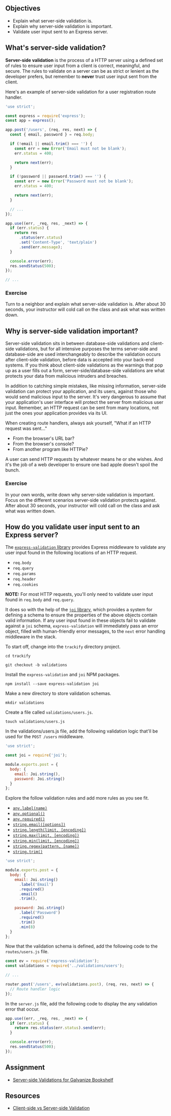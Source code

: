 ## Objectives

- Explain what server-side validation is.
- Explain why server-side validation is important.
- Validate user input sent to an Express server.

## What's server-side validation?

**Server-side validation** is the process of a HTTP server using a defined set of rules to ensure user input from a client is correct, meaningful, and secure. The rules to validate on a server can be as strict or lenient as the developer prefers, but remember to **never** trust user input sent from the client.

Here's an example of server-side validation for a user registration route handler.

```javascript
'use strict';

const express = require('express');
const app = express();

app.post('/users', (req, res, next) => {
  const { email, password } = req.body;

  if (!email || email.trim() === '') {
    const err = new Error('Email must not be blank');
    err.status = 400;

    return next(err);
  }

  if (!password || password.trim() === '') {
    const err = new Error('Password must not be blank');
    err.status = 400;

    return next(err);
  }

  // ...
});

app.use((err, _req, res, _next) => {
  if (err.status) {
    return res
      .status(err.status)
      .set('Content-Type', 'text/plain')
      .send(err.message);
  }

  console.error(err);
  res.sendStatus(500);
});

// ...
```

### Exercise

Turn to a neighbor and explain what server-side validation is. After about 30 seconds, your instructor will cold call on the class and ask what was written down.

## Why is server-side validation important?

Server-side validation sits in between database-side validations and client-side validations, but for all intensive purposes the terms server-side and database-side are used interchangeably to describe the validation occurs after client-side validation, before data is accepted into your back-end systems. If you think about client-side validations as the warnings that pop up as a user fills out a form, server-side/database-side validations are what protects your data from malicious intruders and breaches.

In addition to catching simple mistakes, like missing information, server-side validation can protect your application, and its users, against those who would send malicious input to the server. It's very dangerous to assume that your application's user interface will protect the server from malicious user input. Remember, an HTTP request can be sent from many locations, not just the ones your application provides via its UI.

When creating route handlers, always ask yourself, "What if an HTTP request was sent..."

- From the browser's URL bar?
- From the browser's console?
- From another program like HTTPie?

A user can send HTTP requests by whatever means he or she wishes. And it's the job of a web developer to ensure one bad apple doesn't spoil the bunch.

### Exercise

In your own words, write down why server-side validation is important. Focus on the different scenarios server-side validation protects against. After about 30 seconds, your instructor will cold call on the class and ask what was written down.

## How do you validate user input sent to an Express server?

The [`express-validation` library](https://github.com/andrewkeig/express-validation) provides Express middleware to validate any user input found in the following locations of an HTTP request.

- `req.body`
- `req.query`
- `req.params`
- `req.header`
- `req.cookies`

**NOTE:** For most HTTP requests, you'll only need to validate user input found in `req.body` and `req.query`.

It does so with the help of the [`joi` library](https://github.com/hapijs/joi), which provides a system for defining a schema to ensure the properties of the above objects contain valid information. If any user input found in these objects fail to validate against a `joi` schema, `express-validation` will immediately pass an error object, filled with human-friendly error messages, to the `next` error handling middleware in the stack.

To start off, change into the `trackify` directory project.

```shell
cd trackify
```

```shell
git checkout -b validations
```

Install the `express-validation` and `joi` NPM packages.

```shell
npm install --save express-validation joi
```

Make a new directory to store validation schemas.

```shell
mkdir validations
```

Create a file called `validations/users.js`.

```shell
touch validations/users.js
```

In the validations/users.js file, add the following validation logic that'll be used for the `POST /users` middleware.

```JavaScript
'use strict';

const joi = require('joi');

module.exports.post = {
  body: {
    email: Joi.string(),
    password: Joi.string()
  }
};
```

Explore the follow validation rules and add more rules as you see fit.

- [`any.label(name)`](https://github.com/hapijs/joi/blob/v9.0.0-9/API.md#anylabelname)
- [`any.optional()`](https://github.com/hapijs/joi/blob/v9.0.0-9/API.md#anyoptional)
- [`any.required()`](https://github.com/hapijs/joi/blob/v9.0.0-9/API.md#anyrequired)
- [`string.email([options])`](https://github.com/hapijs/joi/blob/v9.0.0-9/API.md#stringemailoptions)
- [`string.length(limit, [encoding])`](https://github.com/hapijs/joi/blob/v9.0.0-9/API.md#stringlengthlimit-encoding)
- [`string.max(limit, [encoding])`](https://github.com/hapijs/joi/blob/v9.0.0-9/API.md#stringmaxlimit-encoding)
- [`string.min(limit, [encoding])`](https://github.com/hapijs/joi/blob/v9.0.0-9/API.md#stringminlimit-encoding)
- [`string.regex(pattern, [name])`](https://github.com/hapijs/joi/blob/v9.0.0-9/API.md#stringregexpattern-name)
- [`string.trim()`](https://github.com/hapijs/joi/blob/v9.0.0-9/API.md#stringtrim)


```JavaScript
'use strict';

module.exports.post = {
  body: {
    email: Joi.string()
      .label('Email')
      .required()
      .email()
      .trim(),

    password: Joi.string()
      .label('Password')
      .required()
      .trim()
      .min(8)
  }
};
```

Now that the validation schema is defined, add the following code to the `routes/users.js` file.

```JavaScript
const ev = require('express-validation');
const validations = require('../validations/users');

// ...

router.post('/users', ev(validations.post), (req, res, next) => {
  // Route handler logic
});
```

In the `server.js` file, add the following code to display the any validation error that occur.

```JavaScript
app.use((err, _req, res, _next) => {
  if (err.status) {
    return res.status(err.status).send(err);
  }

  console.error(err);
  res.sendStatus(500);
});
```

## Assignment

- [Server-side Validations for Galvanize Bookshelf](https://gist.github.com/ryansobol/7d02bc09fddec3621b463803460dd2b4)

## Resources

- [Client-side vs Server-side Validation](http://stackoverflow.com/questions/162159/javascript-client-side-vs-server-side-validation)
